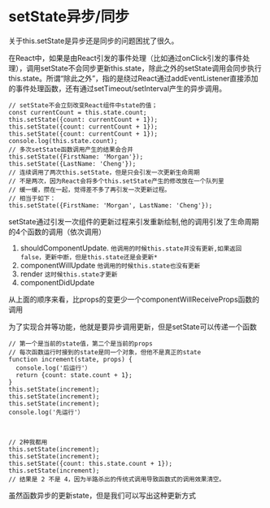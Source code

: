 # setState异步/同步

关于this.setState是异步还是同步的问题困扰了很久。

在React中，如果是由React引发的事件处理（比如通过onClick引发的事件处理），调用setState不会同步更新this.state，除此之外的setState调用会同步执行this.state。所谓“除此之外”，指的是绕过React通过addEventListener直接添加的事件处理函数，还有通过setTimeout/setInterval产生的异步调用。

```react
// setState不会立刻改变React组件中state的值；
const currentCount = this.state.count;
this.setState({count: currentCount + 1});
this.setState({count: currentCount + 1});
this.setState({count: currentCount + 1});
console.log(this.state.count);
// 多次setState函数调用产生的结果会合并
this.setState({FirstName: 'Morgan'});
this.setState({LastName: 'Cheng'});
// 连续调用了两次this.setState，但是只会引发一次更新生命周期
// 不是两次，因为React会将多个this.setState产生的修改放在一个队列里
// 缓一缓，攒在一起，觉得差不多了再引发一次更新过程。
// 相当于如下：
this.setState({FirstName: 'Morgan', LastName: 'Cheng'});
```

setState通过引发一次组件的更新过程来引发重新绘制,他的调用引发了生命周期的4个函数的调用（依次调用）

1. shouldComponentUpdate. `他调用的时候this.state并没有更新,如果返回false，更新中断，但是this.state还是会更新*`
2. componentWillUpdate   `他调用的时候this.state也没有更新`
3. render  `这时候this.state才更新`
4. componentDidUpdate

从上面的顺序来看，比props的变更少一个componentWillReceiveProps函数的调用



为了实现合并等功能，他就是要异步调用更新，但是setState可以传递一个函数

```react
// 第一个是当前的state值，第二个是当前的props
// 每次函数运行时接到的state是同一个对象，但他不是真正的state
function increment(state, props) {
  console.log('后运行'）
  return {count: state.count + 1};
}
this.setState(increment);
this.setState(increment);
this.setState(increment);
console.log('先运行'）
            
            
            
// 2种我都用
this.setState(increment);
this.setState(increment);
this.setState({count: this.state.count + 1});
this.setState(increment);
// 结果是 2 不是 4，因为半路杀出的传统式调用导致函数式的调用效果清空。
```

虽然函数异步的更新state，但是我们可以写出这种更新方式